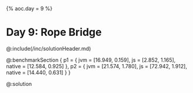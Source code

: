 {% aoc.day = 9 %}

# Day 9: Rope Bridge

@:include(/inc/solutionHeader.md)

@:benchmarkSection {
p1 = {
jvm =  [16.949, 0.159],
js = [2.852, 1.165],
native = [12.584, 0.925]
},
p2 = {
jvm = [21.574, 1.780],
js = [72.942, 1.912],
native = [14.440, 0.631]
}
}

@:solution